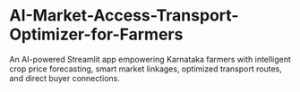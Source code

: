 # AI-Market-Access-Transport-Optimizer-for-Farmers
An AI-powered Streamlit app empowering Karnataka farmers with intelligent crop price forecasting, smart market linkages, optimized transport routes, and direct buyer connections.
